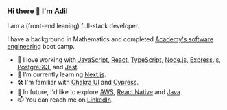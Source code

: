 ### Hi there 👋 I'm Adil

I am a (front-end leaning) full-stack developer.

I have a background in Mathematics and completed [Academy's software engineering](https://academy.tech/) boot camp.

- 🔭 I love working with [JavaScript](https://developer.mozilla.org/en-US/docs/Web/JavaScript), [React](https://react.dev/), [TypeScript](https://www.typescriptlang.org/), [Node.js](https://nodejs.org/en/about), [Express.js](https://expressjs.com/), [PostgreSQL](https://www.postgresql.org/) and [Jest](https://jestjs.io/).
- 🌱 I’m currently learning [Next.js](https://nextjs.org/).
- 🛠 I'm familiar with [Chakra UI](https://chakra-ui.com/) and [Cypress](https://www.cypress.io/).
- 💬 In future, I'd like to explore [AWS](https://aws.amazon.com/serverless/?hp=tile&tile=solutions), [React Native](https://reactnative.dev/) and [Java](https://dev.java/).
- 📫 You can reach me on [LinkedIn](https://www.linkedin.com/in/adil-rahman1/).
